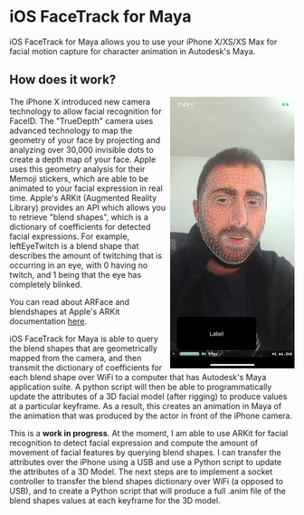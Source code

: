 # iOS FaceTrack for Maya

iOS FaceTrack for Maya allows you to use your iPhone X/XS/XS Max for facial motion capture for character animation in Autodesk's Maya.

## How does it work? ##

<img align="right" src="giphy.gif">

The iPhone X introduced new camera technology to allow facial recognition for FaceID. The "TrueDepth" camera uses advanced technology to map the geometry of your face by projecting and analyzing over 30,000 invisible dots to create a depth map of your face. Apple uses this geometry analysis for their Memoji stickers, which are able to be animated to your facial expression in real time. Apple's ARKit (Augmented Reality Library) provides an API which allows you to retrieve "blend shapes", which is a dictionary of coefficients for detected facial expressions. For example, leftEyeTwitch is a blend shape that describes the amount of twitching that is occurring in an eye, with 0 having no twitch, and 1 being that the eye has completely blinked. 

You can read about ARFace and blendshapes at Apple's ARKit documentation [here](https://developer.apple.com/documentation/arkit/arfaceanchor/2928251-blendshapes).

iOS FaceTrack for Maya is able to query the blend shapes that are geometrically mapped from the camera, and then transmit the dictionary of coefficients for each blend shape over WiFi to a computer that has Autodesk's Maya application suite. A python script will then be able to programmatically update the attributes of a 3D facial model (after rigging) to produce values at a particular keyframe. As a result, this creates an animation in Maya of the animation that was produced by the actor in front of the iPhone camera. 

This is a **work in progress**. At the moment, I am able to use ARKit for facial recognition to detect facial expression and compute the amount of movement of facial features by querying blend shapes. I can transfer the attributes over the iPhone using a USB and use a Python script to update the attributes of a 3D Model. The next steps are to implement a socket controller to transfer the blend shapes dictionary over WiFi (a opposed to USB), and to create a Python script that will produce a full .anim file of the blend shapes values at each keyframe for the 3D model.




